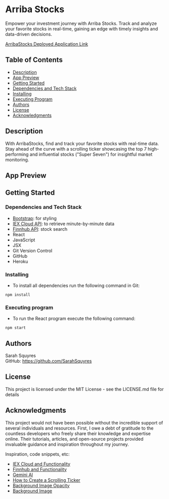 # Arriba Stocks

Empower your investment journey with Arriba Stocks. Track and analyze your favorite stocks in real-time, gaining an edge with timely insights and data-driven decisions.

[ArribaStocks Deployed Application Link](https://dashboard.heroku.com/apps/arribastocks)

## Table of Contents

* [Description](#description)
* [App Preview](#app-preview)
* [Getting Started](#getting-started)
* [Dependencies and Tech Stack](#dependencies-and-tech-stack)
* [Installing](#installing)
* [Executing Program](#executing-program)
* [Authors](#Authors)
* [License](#license)
* [Acknowledgments](#acknowledgments)

## Description

With ArribaStocks, find and track your favorite stocks with real-time data. Stay ahead of the curve with a scrolling ticker showcasing the top 7 high-performing and influential stocks ("Super Seven") for insightful market monitoring.

## App Preview


## Getting Started

### Dependencies and Tech Stack

* [Bootstrap](https://getbootstrap.com/): for styling
* [IEX Cloud API](https://iexcloud.io/): to retrieve minute-by-minute data
* [Finnhub API](https://finnhub.io/): stock search
* React
* JavaScript
* JSX
* Git Version Control
* GitHub
* Heroku

### Installing

* To install all dependencies run the following command in Git:

```
npm install
```

### Executing program

* To run the React program execute the following command:

```
npm start
```

## Authors

Sarah Squyres  
GitHub: https://github.com/SarahSquyres 

## License

This project is licensed under the MIT License - see the LICENSE.md file for details

## Acknowledgments

This project would not have been possible without the incredible support of several individuals and resources. First, I owe a debt of gratitude to the countless developers who freely share their knowledge and expertise online. Their tutorials, articles, and open-source projects provided invaluable guidance and inspiration throughout my journey.

Inspiration, code snippets, etc:
* [IEX Cloud and Functionality](https://www.youtube.com/watch?v=onSKOD3RPo8&list=PLjItgYqIzJ9VOBgwZ82D9kjQ_QtM5R4u5)
* [Finnhub and Functionality](https://www.youtube.com/playlist?list=PLJN4kg0Hkqi2fu6ifNAkw9TLwTOH-e0-K)
* [Gemini AI](https://gemini.google.com/app)
* [How to Create a Scrolling Ticker](https://codepen.io/lewismcarey/pen/GJZVoG)
* [Background Image Opacity](https://www.youtube.com/watch?v=LQsjNmkqUOc)
* [Background Image](https://unsplash.com/photos/close-up-photo-of-monitor-displaying-graph-Wb63zqJ5gnE)
